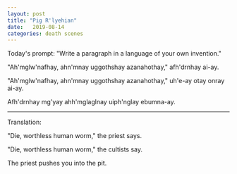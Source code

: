```yaml
---
layout: post
title: "Pig R'lyehian"
date:   2019-08-14
categories: death scenes
---
```

Today's prompt: "Write a paragraph in a language of your own invention."

"Ah'mglw'nafhay, ahn'mnay uggothshay azanahothay," afh'drnhay ai-ay.

"Ah'mglw'nafhay, ahn'mnay uggothshay azanahothay," uh'e-ay otay onray ai-ay.

Afh'drnhay mg'yay ahh'mglaglnay uiph'nglay ebumna-ay.

---

Translation:

"Die, worthless human worm," the priest says.

"Die, worthless human worm," the cultists say.

The priest pushes you into the pit.
